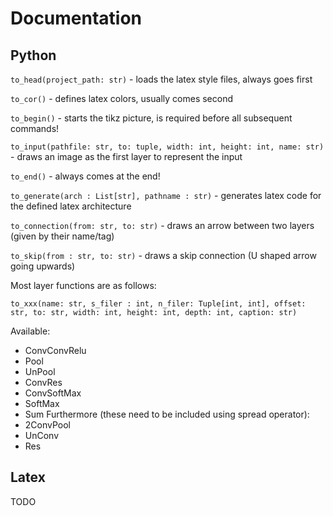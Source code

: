 # Documentation

## Python

`to_head(project_path: str)` - loads the latex style files, always goes first

`to_cor()` - defines latex colors, usually comes second

`to_begin()` - starts the tikz picture, is required before all subsequent commands!

`to_input(pathfile: str, to: tuple, width: int, height: int, name: str)` - draws an image as the first layer to
represent the input

`to_end()` - always comes at the end!

`to_generate(arch : List[str], pathname : str)` - generates latex code for the defined latex architecture

`to_connection(from: str, to: str)` - draws an arrow between two layers (given by their name/tag)

`to_skip(from : str, to: str)` - draws a skip connection (U shaped arrow going upwards)

Most layer functions are as follows:

`to_xxx(name: str, s_filer : int, n_filer: Tuple[int, int], offset: str, to: str, width: int, height: int, depth: int, caption: str)`

Available:

- ConvConvRelu
- Pool
- UnPool
- ConvRes
- ConvSoftMax
- SoftMax
- Sum
  Furthermore (these need to be included using spread operator):
- 2ConvPool
- UnConv
- Res

## Latex

TODO

